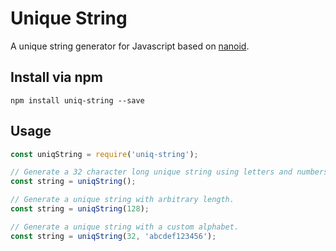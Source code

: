# Unique String

A unique string generator for Javascript based on [nanoid](https://github.com/ai/nanoid).

## Install via npm
```
npm install uniq-string --save
```

## Usage
```js
const uniqString = require('uniq-string');

// Generate a 32 character long unique string using letters and numbers.
const string = uniqString();

// Generate a unique string with arbitrary length.
const string = uniqString(128);

// Generate a unique string with a custom alphabet.
const string = uniqString(32, 'abcdef123456');
```
